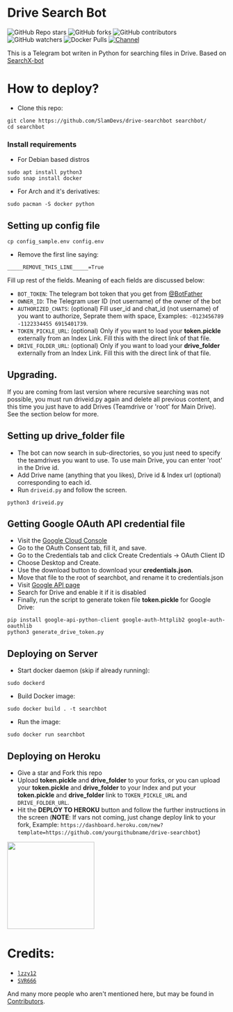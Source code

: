 # Drive Search Bot
![GitHub Repo stars](https://img.shields.io/github/stars/SlamDevs/drive-searchbot?color=blue&style=flat)
![GitHub forks](https://img.shields.io/github/forks/SlamDevs/drive-searchbot?color=green&style=flat)
![GitHub contributors](https://img.shields.io/github/contributors/SlamDevs/drive-searchbot?style=flat)
![GitHub watchers](https://img.shields.io/github/watchers/SlamDevs/drive-searchbot)
![Docker Pulls](https://img.shields.io/docker/pulls/breakdowns/mega-sdk-python?label=Docker%20Pull)
[![Channel](https://img.shields.io/badge/Join%20Channel-!-red)](https://t.me/SlamDevs)

This is a Telegram bot writen in Python for searching files in Drive. Based on [SearchX-bot](https://github.com/SVR666/SearchX-bot)

# How to deploy?

- Clone this repo:
```
git clone https://github.com/SlamDevs/drive-searchbot searchbot/
cd searchbot
```

### Install requirements

- For Debian based distros
```
sudo apt install python3
sudo snap install docker 
```
- For Arch and it's derivatives:
```
sudo pacman -S docker python
```

## Setting up config file
```
cp config_sample.env config.env
```
- Remove the first line saying:
```
_____REMOVE_THIS_LINE_____=True
```
Fill up rest of the fields. Meaning of each fields are discussed below:
- `BOT_TOKEN`: The telegram bot token that you get from [@BotFather](https://t.me/BotFather)
- `OWNER_ID`: The Telegram user ID (not username) of the owner of the bot
- `AUTHORIZED_CHATS`: (optional) Fill user_id and chat_id (not username) of you want to authorize, Seprate them with space, Examples: `-0123456789 -1122334455 6915401739`.
- `TOKEN_PICKLE_URL`: (optional) Only if you want to load your **token.pickle** externally from an Index Link. Fill this with the direct link of that file.
- `DRIVE_FOLDER_URL`: (optional) Only if you want to load your **drive_folder** externally from an Index Link. Fill this with the direct link of that file.

## Upgrading.

If you are coming from last version where recursive searching was not possible, you must run driveid.py again and delete all previous content, and this time you just have to add Drives (Teamdrive or 'root' for Main Drive). See the section below for more.


## Setting up drive_folder file

- The bot can now search in sub-directories, so you just need to specify the teamdrives you want to use. To use main Drive, you can enter 'root' in the Drive id.
- Add Drive name (anything that you likes), Drive id & Index url (optional) corresponding to each id.
- Run `driveid.py` and follow the screen.
```
python3 driveid.py
```

## Getting Google OAuth API credential file

- Visit the [Google Cloud Console](https://console.developers.google.com/apis/credentials)
- Go to the OAuth Consent tab, fill it, and save.
- Go to the Credentials tab and click Create Credentials -> OAuth Client ID
- Choose Desktop and Create.
- Use the download button to download your **credentials.json**.
- Move that file to the root of searchbot, and rename it to credentials.json
- Visit [Google API page](https://console.developers.google.com/apis/library)
- Search for Drive and enable it if it is disabled
- Finally, run the script to generate token file **token.pickle** for Google Drive:
```
pip install google-api-python-client google-auth-httplib2 google-auth-oauthlib
python3 generate_drive_token.py
```

## Deploying on Server
- Start docker daemon (skip if already running):
```
sudo dockerd
```
- Build Docker image:
```
sudo docker build . -t searchbot
```
- Run the image:
```
sudo docker run searchbot
```

## Deploying on Heroku
- Give a star and Fork this repo
- Upload **token.pickle** and **drive_folder** to your forks, or you can upload your **token.pickle** and **drive_folder** to your Index and put your **token.pickle** and **drive_folder** link to `TOKEN_PICKLE_URL` and `DRIVE_FOLDER_URL`.
- Hit the **DEPLOY TO HEROKU** button and follow the further instructions in the screen (**NOTE**: If vars not coming, just change deploy link to your fork, Example: `https://dashboard.heroku.com/new?template=https://github.com/yourgithubname/drive-searchbot`)

<p><a href="https://heroku.com/deploy"> <img src="https://img.shields.io/badge/Deploy%20to%20Heroku-blueviolet?style=for-the-badge&logo=heroku" width="200""/></a></p>

# Credits:

- [`lzzy12`](https://github.com/lzzy12)
- [`SVR666`](https://github.com/SVR666)

And many more people who aren't mentioned here, but may be found in [Contributors](https://github.com/SlamDevs/drive-searchbot/graphs/contributors).
